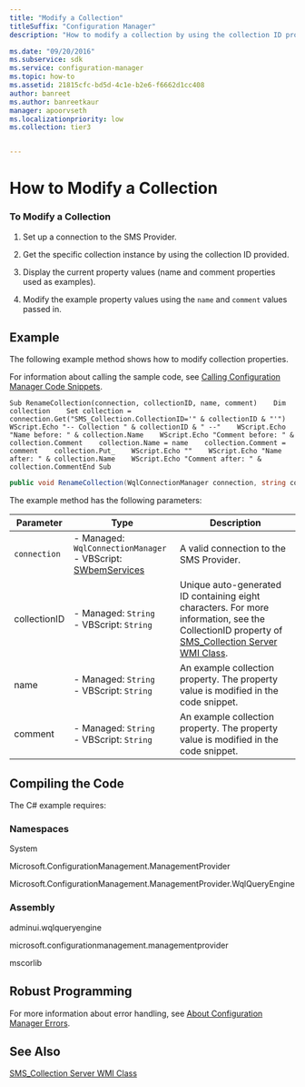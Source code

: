 ```yaml
---
title: "Modify a Collection"
titleSuffix: "Configuration Manager"
description: "How to modify a collection by using the collection ID provided. The example property values are modified using the name and comment values."  

ms.date: "09/20/2016"
ms.subservice: sdk
ms.service: configuration-manager
ms.topic: how-to
ms.assetid: 21815cfc-bd5d-4c1e-b2e6-f6662d1cc408
author: banreet
ms.author: banreetkaur
manager: apoorvseth
ms.localizationpriority: low
ms.collection: tier3


---
```

# How to Modify a Collection
### To Modify a Collection  

1.  Set up a connection to the SMS Provider.  

2.  Get the specific collection instance by using the collection ID provided.  

3.  Display the current property values (name and comment properties used as examples).  

4.  Modify the example property values using the `name` and `comment` values passed in.  

## Example  
 The following example method shows how to modify collection properties.  

 For information about calling the sample code, see [Calling Configuration Manager Code Snippets](../../../../develop/core/understand/calling-code-snippets.md).  

```vbs  
Sub RenameCollection(connection, collectionID, name, comment)    Dim collection    Set collection = connection.Get("SMS_Collection.CollectionID='" & collectionID & "'")    WScript.Echo "-- Collection " & collectionID & " --"    WScript.Echo "Name before: " & collection.Name    WScript.Echo "Comment before: " & collection.Comment    collection.Name = name    collection.Comment = comment    collection.Put_    WScript.Echo ""    WScript.Echo "Name after: " & collection.Name    WScript.Echo "Comment after: " & collection.CommentEnd Sub  
```  

```c#  
public void RenameCollection(WqlConnectionManager connection, string collectionID, string name, string comment){    IResultObject collection = connection.GetInstance(string.Format("SMS_Collection.CollectionID='{0}'", collectionID));    Console.WriteLine("-- Collection {0} --", collectionID);    Console.WriteLine("Name before: {0}", collection["Name"].StringValue);    Console.WriteLine("Comment before: {0}", collection["Comment"].StringValue);    collection["Name"].StringValue = name;    collection["Comment"].StringValue = comment;    collection.Put();    collection.Get();    Console.WriteLine();    Console.WriteLine("Name after: {0}", collection["Name"].StringValue);    Console.WriteLine("Comment after: {0}", collection["Comment"].StringValue);}  
```  

 The example method has the following parameters:  

|Parameter|Type|Description|  
|---------------|----------|-----------------|  
|`connection`|-   Managed: `WqlConnectionManager`<br />-   VBScript: [SWbemServices](/windows/win32/wmisdk/swbemservices)|A valid connection to the SMS Provider.|  
|collectionID|-   Managed: `String`<br />-   VBScript: `String`|Unique auto-generated ID containing eight characters. For more information, see the CollectionID property of [SMS_Collection Server WMI Class](../../../../develop/reference/core/clients/collections/sms_collection-server-wmi-class.md).|  
|name|-   Managed: `String`<br />-   VBScript: `String`|An example collection property. The property value is modified in the code snippet.|  
|comment|-   Managed: `String`<br />-   VBScript: `String`|An example collection property. The property value is modified in the code snippet.|  

## Compiling the Code  
 The C# example requires:  

### Namespaces  
 System  

 Microsoft.ConfigurationManagement.ManagementProvider  

 Microsoft.ConfigurationManagement.ManagementProvider.WqlQueryEngine  

### Assembly  
 adminui.wqlqueryengine  

 microsoft.configurationmanagement.managementprovider  

 mscorlib  

## Robust Programming  
 For more information about error handling, see [About Configuration Manager Errors](../../../../develop/core/understand/about-configuration-manager-errors.md).  

## See Also  
 [SMS_Collection Server WMI Class](../../../../develop/reference/core/clients/collections/sms_collection-server-wmi-class.md)
